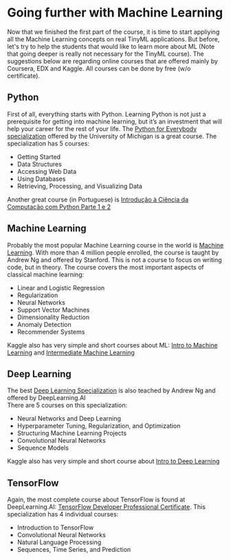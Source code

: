 # Going further with Machine Learning
Now that we finished the first part of the course, it is time to start appliying all the Machine Learning concepts on real TinyML applications. But before, let's try to help the students that would like to learn more about ML (Note that going deeper is really not necessary for the TinyML course). The suggestions below are regarding online courses that are offered mainly by Coursera, EDX and Kaggle. All courses can be done by free (w/o certificate). 

## Python
First of all, everything starts with Python. Learning Python is not just a prerequisite for getting into machine learning, but it’s an investment that will help your career for the rest of your life.
The [Python for Everybody specialization](https://www.coursera.org/specializations/python) offered by the University of Michigan is a great course. The specialization has 5 courses:
- Getting Started
- Data Structures
- Accessing Web Data
- Using Databases
- Retrieving, Processing, and Visualizing Data

Another great course (in Portuguese) is [Introdução à Ciência da Computação com Python Parte 1 e 2](https://pt.coursera.org/learn/ciencia-computacao-python-conceitos)

## Machine Learning
Probably the most popular Machine Learning course in the world is [Machine Learning](https://pt.coursera.org/learn/machine-learning). With more than 4 million people enrolled, the course is taught by Andrew Ng and offered by Stanford.
This is not a course to focus on writing code, but in theory. The course covers the most important aspects of classical machine learning:
- Linear and Logistic Regression
- Regularization
- Neural Networks
- Support Vector Machines
- Dimensionality Reduction
- Anomaly Detection
- Recommender Systems

Kaggle also has very simple and short courses about ML: [Intro to Machine Learning](https://www.kaggle.com/learn/intro-to-machine-learning) and [Intermediate Machine Learning](https://www.kaggle.com/learn/intermediate-machine-learning)

## Deep Learning
The best [Deep Learning Specialization](https://www.coursera.org/specializations/deep-learning?utm_source=deeplearning-ai&utm_medium=institutions&utm_campaign=20210107-cs-ppt-coursera-welcome-dls) is also teached by Andrew Ng and offered by DeepLearning.AI  
There are 5 courses on this specialization:
- Neural Networks and Deep Learning
- Hyperparameter Tuning, Regularization, and Optimization
- Structuring Machine Learning Projects
- Convolutional Neural Networks
- Sequence Models

Kaggle also has very simple and short course about [Intro to Deep Learning](https://www.kaggle.com/learn/intro-to-deep-learning)

## TensorFlow
Again, the most complete course about TensorFlow is found at DeepLearning.AI: [TensorFlow Developer Professional Certificate](https://www.coursera.org/professional-certificates/tensorflow-in-practice). This specialization has 4 individual courses:
- Introduction to TensorFlow
- Convolutional Neural Networks
- Natural Language Processing
- Sequences, Time Series, and Prediction


